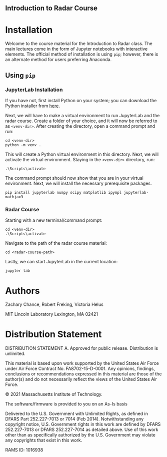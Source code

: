 Introduction to Radar Course
----------------------------

Installation
============

Welcome to the course material for the Introduction to Radar class. The main lectures come in the form of Jupyter notebooks with interactive elements. The official method of installation is using `pip`; however, there is an alternate method for users preferring Anaconda.

## Using `pip`

### JupyterLab Installation

If you have not, first install Python on your system; you can download the Python installer from [here](https://www.python.org/downloads/). 

Next, we will have to make a virtual environment to run JupyterLab and the radar course. Create a folder of your choice, and it will now be referred to as `<venv-dir>`. After creating the directory, open a command prompt and run:

    cd <venv-dir>
    python -m venv .

This will create a Python virtual environment in this directory. Next, we will activate the virtual environment. Staying in the `<venv-dir>` directory, run:

    .\Scripts\activate

The command prompt should now show that you are in your virtual environment. Next, we will install the necessary prerequisite packages.

    pip install jupyterlab numpy scipy matplotlib ipympl jupyterlab-mathjax3
    
### Radar Course

Starting with a new terminal/command prompt:

    cd <venv-dir>
    .\Scripts\activate

Navigate to the path of the radar course material:

    cd <radar-course-path>

Lastly, we can start JupyterLab in the current location:

    jupyter lab
    
Authors
=======

Zachary Chance, Robert Freking, Victoria Helus

MIT Lincoln Laboratory
Lexington, MA 02421

Distribution Statement
======================

DISTRIBUTION STATEMENT A. Approved for public release. Distribution is unlimited.

This material is based upon work supported by the United States Air Force under Air Force Contract No. FA8702-15-D-0001. Any opinions, findings, conclusions or recommendations expressed in this material are those of the author(s) and do not necessarily reflect the views of the United States Air Force.

© 2021 Massachusetts Institute of Technology.

The software/firmware is provided to you on an As-Is basis

Delivered to the U.S. Government with Unlimited Rights, as defined in DFARS Part 252.227-7013 or 7014 (Feb 2014). Notwithstanding any copyright notice, U.S. Government rights in this work are defined by DFARS 252.227-7013 or DFARS 252.227-7014 as detailed above. Use of this work other than as specifically authorized by the U.S. Government may violate any copyrights that exist in this work.

RAMS ID: 1016938